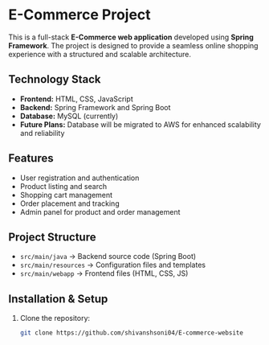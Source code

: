 # E-Commerce Project

This is a full-stack **E-Commerce web application** developed using **Spring Framework**. The project is designed to provide a seamless online shopping experience with a structured and scalable architecture.

## Technology Stack

- **Frontend:** HTML, CSS, JavaScript  
- **Backend:** Spring Framework and Spring Boot  
- **Database:** MySQL (currently)  
- **Future Plans:** Database will be migrated to AWS for enhanced scalability and reliability  

## Features

- User registration and authentication  
- Product listing and search  
- Shopping cart management  
- Order placement and tracking  
- Admin panel for product and order management  

## Project Structure

- `src/main/java` → Backend source code (Spring Boot)  
- `src/main/resources` → Configuration files and templates  
- `src/main/webapp` → Frontend files (HTML, CSS, JS)  

## Installation & Setup

1. Clone the repository:  
   ```bash
   git clone https://github.com/shivanshsoni04/E-commerce-website
